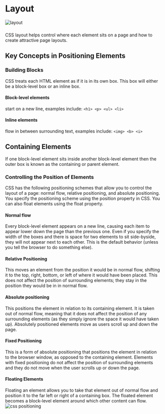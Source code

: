 # Layout
![layout](https://cdn.codecoda.com/themes/user/site/default/asset/img/blog/CSS-layout-1.png)
###
CSS layout helps control where each element sits on a page and how to create attractive page layouts.

## Key Concepts in Positioning Elements
### Building Blocks
CSS treats each HTML element as if it is in its own box. This box will either be a block-level box or an inline box.
#### Block-level elements
start on a new line, examples include:
```<h1> <p> <ul> <li>```
#### Inline elements
flow in between
surrounding text, examples include:
```<img> <b> <i>```

## Containing Elements
If one block-level element sits inside another block-level element then the outer box is known as the containing or parent element.

### Controlling the Position of Elements
CSS has the following positioning schemes that allow you to control
the layout of a page: normal flow, relative positioning, and absolute
positioning. You specify the positioning scheme using the position
property in CSS. You can also float elements using the float property.
#### Normal flow
Every block-level element
appears on a new line, causing
each item to appear lower down
the page than the previous one.
Even if you specify the width
of the boxes and there is space
for two elements to sit side-byside, they will not appear next
to each other. This is the default
behavior (unless you tell the
browser to do something else).
#### Relative Positioning
This moves an element from the
position it would be in normal
flow, shifting it to the top, right,
bottom, or left of where it
would have been placed. This
does not affect the position of
surrounding elements; they stay
in the position they would be in
in normal flow.
#### Absolute positioning
This positions the element
in relation to its containing
element. It is taken out of
normal flow, meaning that it
does not affect the position
of any surrounding elements
(as they simply ignore the
space it would have taken up).
Absolutely positioned elements
move as users scroll up and
down the page.
#### Fixed Positioning
This is a form of absolute
positioning that positions
the element in relation to the
browser window, as opposed
to the containing element.
Elements with fixed positioning
do not affect the position of
surrounding elements and they
do not move when the user
scrolls up or down the page.
#### Floating Elements
Floating an element allows
you to take that element out
of normal flow and position
it to the far left or right of a
containing box. The floated
element becomes a block-level
element around which other
content can flow. 
![css positioning](https://cdn.educba.com/academy/wp-content/uploads/2019/12/CSS-Position.jpg)

